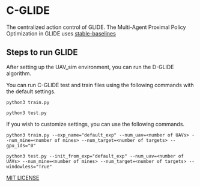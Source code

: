 <!-- Multi-Agent Proximal Policy Optimization -->
<!-- use # https://github.com/Stable-Baselines-Team/stable-baselines-tf2.git -->

# C-GLIDE
The centralized action control of GLIDE. The Multi-Agent Proximal Policy Optimization in GLIDE uses [stable-baselines](https://github.com/Stable-Baselines-Team/stable-baselines-tf2.git)
## Steps to run GLIDE

After setting up the UAV_sim environment, you can run the D-GLIDE algorithm.

You can run C-GLIDE test and train files using the following commands with the default settings.

```
python3 train.py 

python3 test.py 
```

If you wish to customize settings, you can use the following commands.

`````
python3 train.py --exp_name="default_exp" --num_uav=<number of UAVs> --num_mine=<number of mines> --num_target=<number of targets> --gpu_ids="0"

python3 test.py --init_from_exp="default_exp" --num_uav=<number of UAVs> --num_mine=<number of mines> --num_target=<number of targets> --windowless="True"
`````


<!-- ## License -->
[MIT LICENSE](LICENSE)

